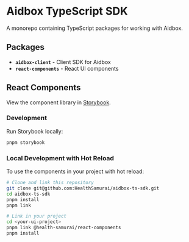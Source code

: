 # Aidbox TypeScript SDK

A monorepo containing TypeScript packages for working with Aidbox.

## Packages

- **`aidbox-client`** - Client SDK for Aidbox
- **`react-components`** - React UI components

## React Components

View the component library in [Storybook](https://healthsamurai.github.io/aidbox-ts-sdk/).

### Development

Run Storybook locally:
```bash
pnpm storybook
```

### Local Development with Hot Reload

To use the components in your project with hot reload:

```bash
# Clone and link this repository
git clone git@github.com:HealthSamurai/aidbox-ts-sdk.git
cd aidbox-ts-sdk
pnpm install
pnpm link

# Link in your project
cd <your-ui-project>
pnpm link @health-samurai/react-components
pnpm install
```
